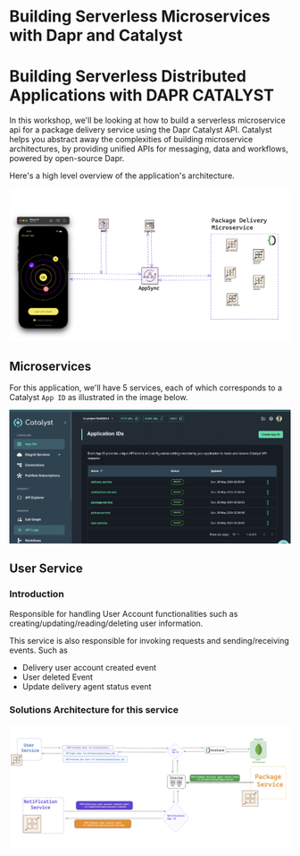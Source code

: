 # Building Serverless Microservices with Dapr and Catalyst

# Building Serverless Distributed Applications with DAPR CATALYST

In this workshop, we'll be looking at how to build a serverless microservice api for a package delivery service using the Dapr Catalyst API.
Catalyst helps you abstract away the complexities of building microservice architectures, by providing unified APIs for messaging, data and workflows, powered by open-source Dapr.

Here's a high level overview of the application's architecture.

![high-level-overview](https://raw.githubusercontent.com/trey-rosius/package-delivery-microservice/master/assets/hlo1.png)

## Microservices

For this application, we'll have 5 services, each of which corresponds to a Catalyst `App ID` as illustrated in the image below.

![catalyst_app_ids](https://raw.githubusercontent.com/trey-rosius/package-delivery-microservice/master/assets/catalyst_app_id.png)

## User Service

### Introduction

Responsible for handling User Account functionalities such as creating/updating/reading/deleting user information.

This service is also responsible for invoking requests and sending/receiving events. Such as

- Delivery user account created event
- User deleted Event
- Update delivery agent status event

### Solutions Architecture for this service

![user_service_architecture](https://raw.githubusercontent.com/trey-rosius/package-delivery-microservice/master/assets/user_service_architecture.png)
